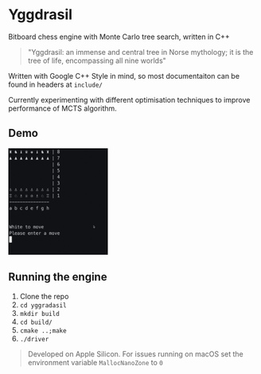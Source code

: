 # Yggdrasil
Bitboard chess engine with Monte Carlo tree search, written in C++
> "Yggdrasil: an immense and central tree in Norse mythology; it is the tree of life, encompassing all nine worlds"

Written with Google C++ Style in mind, so most documentaiton can be found in headers at `include/`

Currently experimenting with different optimisation techniques to improve performance of MCTS algorithm.

## Demo
<img src="demo.gif" alt="demo turn" width="200"/>

## Running the engine
1. Clone the repo
2. `cd yggradasil`
3. `mkdir build`
4. `cd build/`
5. `cmake ..;make`
6. `./driver`

> Developed on Apple Silicon. For issues running on macOS set the environment variable `MallocNanoZone` to `0`
